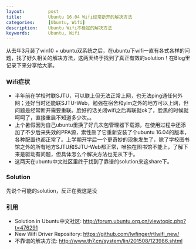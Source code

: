 ```yaml
---
layout:         post
title:          Ubuntu 16.04 Wifi经常断开的解决方法
categories:     [Ubuntu, Wifi]
description:    Ubuntu Wifi不稳定的解决方法
keywords:       Ubuntu, Wifi
---
```


从去年3月装了win10 + ubuntu双系统之后，在ubuntu下wifi一直有各式各样的问题，找了好久相关的解决方法，这两天终于找到了真正有效的solution！在Blog里记录下来分享给大家。


### Wifi症状

* 半年前在学校时联SJTU，可以联上但无法正常上网，也无法ping通任何外网；还好当时还能联SJTU-Web，勉强在宿舍和ylm之外的地方可以上网，但问题是经常断开需要重联。脸好的话关闭wifi之后再联就ok了，脸黑的时候就呵呵了，直接重启不知道多少次。。
* 上个暑假因为自己ubuntu里换了好几次包管理器下载源，在使用过程中还添加了不少后来失效的PPA源，索性删了它重新安装了个ubuntu 16.04的版本，各种配置也都正常了。上学期开学后一个更奇妙的现象发生了，除了学校图书馆之外的所有地方SJTU和SJTU-Web都正常，唯独在图书馆不能上，了解下来是驱动有问题，但具体怎么个解决方法也无从下手。
* 这两天在ubuntu中文社区里终于找到了靠谱的solution来这share下。


### Solution

先说个可能的solution，反正在我这是没


### 引用

* Solution in Ubuntu中文社区: http://forum.ubuntu.org.cn/viewtopic.php?t=476291
* New Wifi Driver Repository: https://github.com/lwfinger/rtlwifi_new/
* 不靠谱的解决方法: http://www.th7.cn/system/lin/201508/123986.shtml